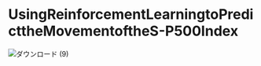 # UsingReinforcementLearningtoPredicttheMovementoftheS-P500Index

![ダウンロード (9)](https://github.com/NagoyaKensuke/UsingReinforcementLearningtoPredicttheMovementoftheS-P500Index/assets/46418599/dd47b24d-e854-4c34-a745-8adedd75f41f)
